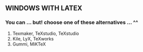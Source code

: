 
## WINDOWS WITH LATEX

### You can ... but! choose one of these alternatives ... ^^

1. Texmaker, TeXstudio, TeXstudio
2. Kile, LyX, TeXworks
3. Gummi, MiKTeX
